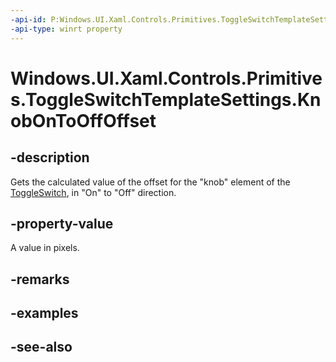 ```yaml
---
-api-id: P:Windows.UI.Xaml.Controls.Primitives.ToggleSwitchTemplateSettings.KnobOnToOffOffset
-api-type: winrt property
---
```


<!-- Property syntax
public double KnobOnToOffOffset { get; }
-->

# Windows.UI.Xaml.Controls.Primitives.ToggleSwitchTemplateSettings.KnobOnToOffOffset

## -description
Gets the calculated value of the offset for the "knob" element of the [ToggleSwitch](../windows.ui.xaml.controls/toggleswitch.md), in "On" to "Off" direction.



## -property-value
A value in pixels.

## -remarks

## -examples

## -see-also
